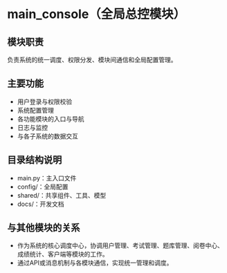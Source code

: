 # main_console（全局总控模块）

## 模块职责
负责系统的统一调度、权限分发、模块间通信和全局配置管理。

## 主要功能
- 用户登录与权限校验
- 系统配置管理
- 各功能模块的入口与导航
- 日志与监控
- 与各子系统的数据交互

## 目录结构说明
- main.py：主入口文件
- config/：全局配置
- shared/：共享组件、工具、模型
- docs/：开发文档

## 与其他模块的关系
- 作为系统的核心调度中心，协调用户管理、考试管理、题库管理、阅卷中心、成绩统计、客户端等模块的工作。
- 通过API或消息机制与各模块通信，实现统一管理和调度。 